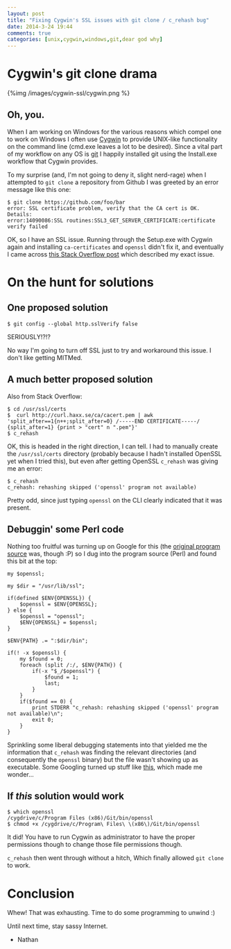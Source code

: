 ```yaml
---
layout: post
title: "Fixing Cygwin's SSL issues with git clone / c_rehash bug"
date: 2014-3-24 19:44
comments: true
categories: [unix,cygwin,windows,git,dear god why]
---
```


# Cygwin's git clone drama

{%img /images/cygwin-ssl/cygwin.png %}

## Oh, you.

When I am working on Windows for the various reasons which compel one to work on Windows I often use [Cygwin](http://www.cygwin.com) to provide UNIX-like functionality on the command line (cmd.exe leaves a lot to be desired).  Since a vital part of my workflow on any OS is [git](http://git-scm.com) I happily installed git using the Install.exe workflow that Cygwin provides.

To my surprise (and, I'm not going to deny it, slight nerd-rage) when I attempted to `git clone` a repository from Github I was greeted by an error message like this one:

```
$ git clone https://github.com/foo/bar
error: SSL certificate problem, verify that the CA cert is OK. Details:
error:14090086:SSL routines:SSL3_GET_SERVER_CERTIFICATE:certificate verify failed
```

OK, so I have an SSL issue.  Running through the Setup.exe with Cygwin again and installing `ca-certificates` and `openssl` didn't fix it, and eventually I came across [this Stack Overflow post](http://stackoverflow.com/questions/3777075/ssl-certificate-rejected-trying-to-access-github-over-https-behind-firewall) which described my exact issue.

# On the hunt for solutions

## One proposed solution

```
$ git config --global http.sslVerify false
```

SERIOUSLY!?!?

No way I'm going to turn off SSL just to try and workaround this issue.  I don't like getting MITMed.

## A much better proposed solution

Also from Stack Overflow:

```
$ cd /usr/ssl/certs
$  curl http://curl.haxx.se/ca/cacert.pem | awk 'split_after==1{n++;split_after=0} /-----END CERTIFICATE-----/ {split_after=1} {print > "cert" n ".pem"}'
$ c_rehash
```

OK, this is headed in the right direction, I can tell.  I had to manually create the `/usr/ssl/certs` directory (probably because I hadn't installed OpenSSL yet when I tried this), but even after getting OpenSSL `c_rehash` was giving me an error:

```
$ c_rehash
c_rehash: rehashing skipped ('openssl' program not available)
```

Pretty odd, since just typing `openssl` on the CLI clearly indicated that it was present.

## Debuggin' some Perl code

Nothing too fruitful was turning up on Google for this (the [original program source](http://koti.kapsi.fi/ptk/postfix/c_rehash.txt) was, though :P) so I dug into the program source (Perl) and found this bit at the top:

```
my $openssl;

my $dir = "/usr/lib/ssl";

if(defined $ENV{OPENSSL}) {
	$openssl = $ENV{OPENSSL};
} else {
	$openssl = "openssl";
	$ENV{OPENSSL} = $openssl;
}

$ENV{PATH} .= ":$dir/bin";

if(! -x $openssl) {
	my $found = 0;
	foreach (split /:/, $ENV{PATH}) {
		if(-x "$_/$openssl") {
			$found = 1;
			last;
		}	
	}
	if($found == 0) {
		print STDERR "c_rehash: rehashing skipped ('openssl' program not available)\n";
		exit 0;
	}
}
```

Sprinkling some liberal debugging statements into that yielded me the information that `c_rehash` was finding the relevant directories (and consequently the `openssl` binary) but the file wasn't showing up as executable.  Some Googling turned up stuff like [this](http://cygwin.com/ml/cygwin/2007-05/msg00681.html), which made me wonder...

## If *this* solution would work

```
$ which openssl
/cygdrive/c/Program Files (x86)/Git/bin/openssl
$ chmod +x /cygdrive/c/Program\ Files\ \(x86\)/Git/bin/openssl
```

It did!  You have to run Cygwin as administrator to have the proper permissions though to change those file permissions though.

`c_rehash` then went through without a hitch, Which finally allowed `git clone` to work.

# Conclusion

Whew!  That was exhausting.  Time to do some programming to unwind :)

Until next time, stay sassy Internet.

- Nathan

